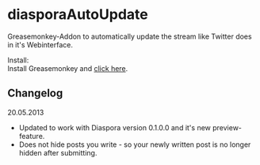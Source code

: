 diasporaAutoUpdate
==================

Greasemonkey-Addon to automatically update the stream like Twitter does in it's Webinterface.

Install:  
Install Greasemonkey and [click here](https://github.com/Faldrian/diasporaAutoUpdate/raw/master/src/Diaspora_AutoUpdater_\(Wai-Modus\).user.js).

Changelog
---------

20.05.2013  

* Updated to work with Diaspora version 0.1.0.0 and it's new preview-feature.
* Does not hide posts you write - so your newly written post is no longer hidden after submitting.


